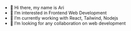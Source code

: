 - 👋 Hi there, my name is Ari
- 👀 I’m interested in Frontend Web Development
- 🌱 I’m currently working with React, Tailwind, Nodejs
- 💞️ I’m looking for any collaboration on web development
